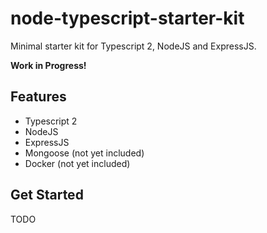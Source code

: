 # node-typescript-starter-kit

Minimal starter kit for Typescript 2, NodeJS and ExpressJS.

**Work in Progress!**


## Features

- Typescript 2
- NodeJS
- ExpressJS
- Mongoose (not yet included)
- Docker (not yet included)


## Get Started

TODO